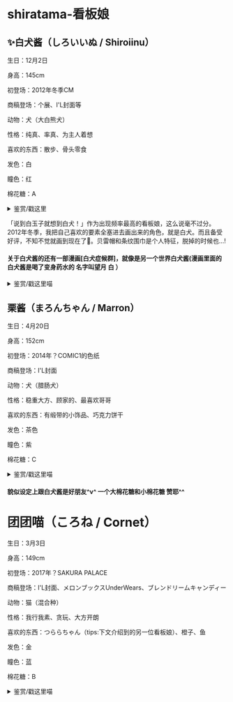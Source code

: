 # shiratama-看板娘

## ✨白犬酱（しろいいぬ / Shiroiinu）

生日：12月2日

身高：145cm

初登场：2012年冬季CM

商稿登场：个展、I'L封面等

动物：犬（大白熊犬）

性格：纯真、率真、为主人着想

喜欢的东西：散步、骨头零食

发色：白

瞳色：红

棉花糖：A 


<details>
<summary>鉴赏/戳这里</summary>
<img src= https://user-images.githubusercontent.com/118591722/233268682-ac1bdccf-d29e-409d-8dad-8abd18258125.jpg /> 
 白犬酱可爱的捏 
 </details>
  
  「说到白玉子就想到白犬！」作为出现频率最高的看板娘，这么说毫不过分。2012年冬季，我把自己喜欢的要素全塞进去画出来的角色，就是白犬。而且备受好评，不知不觉就画到现在了🌸。贝雷帽和条纹围巾是个人特征，脱掉的时候也...!
  
 #### 关于白犬酱的还有一部漫画[白犬症候群]，就像是另一个世界白犬酱(漫画里面的白犬酱是喝了变身药水的 名字叫望月 白 ）
   
  <details>
<summary>鉴赏/戳这里喵</summary>
 <img src= https://user-images.githubusercontent.com/118591722/233387720-566da6d1-e761-48ea-a68c-95a6795fc9e3.jpg />
  </details>

  ## 栗酱（まろんちゃん / Marron）

生日：4月20日

身高：152cm

初登场：2014年？COMIC1的色纸

商稿登场：I'L封面

动物：犬（腊肠犬）

性格：稳重大方、顾家的、最喜欢哥哥

喜欢的东西：有缎带的小饰品、巧克力饼干

发色：茶色

瞳色：紫

棉花糖：C 

<details>
 <summary>鉴赏/戳这里喵</summary>
 <img src= https://user-images.githubusercontent.com/118591722/233543150-88f5f180-e3bf-4db7-9ec5-09d62eba2f57.jpg
/>
 图为第一次出场色纸
 </details>

#### 貌似设定上跟白犬酱是好朋友^v^ 一个大棉花糖和小棉花糖 赞耶^^

# 团团喵（ころね / Cornet）

生日：3月3日

身高：149cm

初登场：2017年？SAKURA PALACE

商稿登场：I'L封面、メロンブックスUnderWears、ブレンドリームキャンディー

动物：猫（混合种）

性格：我行我素、贪玩、大方开朗

喜欢的东西：つららちゃん（tips:下文介绍到的另一位看板娘）、橙子、鱼

发色：金

瞳色：蓝

棉花糖：B

<details>
 <summary>鉴赏/戳这里喵</summary>
 <img scr= https://user-images.githubusercontent.com/118591722/233545424-19295434-ba50-431c-aded-b33a902f7b7c.png />
此图为设定图 可爱的喵
 </details>
